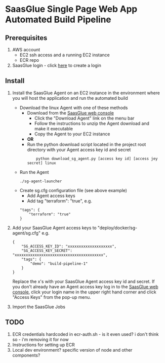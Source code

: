 # SaasGlue Single Page Web App Automated Build Pipeline

## Prerequisites
1. AWS account
    - EC2 ssh access and a running EC2 instance
    - ECR repo
2. SaasGlue login - click [here](https://console.saasglue.com) to create a login

## Install
1. Install the SaasGlue Agent on an EC2 instance in the environment where you will host the application and run the automated build
    - Download the linux Agent with one of these methods
        - Download from the [SaasGlue web console](https://console.saasglue.com)
            - Click the "Download Agent" link on the menu bar
            - Follow the instructions to unzip the Agent download and make it executable
            - Copy the Agent to your EC2 instance
        - **OR**
        - Run the python download script located in the project root directory with your Agent access key id and secret
            ```
                python download_sg_agent.py [access key id] [access jey secret] linux
            ```
    - Run the Agent
        ```
        ./sg-agent-launcher
        ```
    - Create sg.cfg configuration file (see above example)
        - Add Agent access keys
        - Add tag "terraform": "true", e.g.
        ```
        "tags": {
            "terraform": "true"
        }
        ```

2. Add your SaasGlue Agent access keys to "deploy/docker/sg-agent/sg.cfg" e.g.
    ```
    {
        "SG_ACCESS_KEY_ID": "xxxxxxxxxxxxxxxxxxxx",
        "SG_ACCESS_KEY_SECRET": "xxxxxxxxxxxxxxxxxxxxxxxxxxxxxxxxxxxxxxxx",
        "tags": {
            "demo": "build-pipeline-1"
        }
    }
    ```
    Replace the x's with your SaasGlue Agent access key id and secret. If you don't already have an Agent access key log in to the [SaasGlue web console](https://console.saasglue.com), click your login name in the upper right hand corner and click "Access Keys" from the pop-up menu.

3. Import the SaasGlue Jobs

## TODO
1. ECR credentials hardcoded in ecr-auth.sh - is it even used? i don't think so - i'm removing it for now
2. Instructions for setting up ECR
3. Local dev environment? specific version of node and other components?

